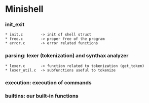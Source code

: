 # Minishell
### init_exit
	* init.c		-> init of shell struct
	* free.c		-> proper free of the program
	* error.c		-> error related functions

### parsing: lexer (tokenization) and synthax analyzer
	* lexer.c		-> function related to tokenization (get_token)
	* lexer_util.c	-> subfunctions useful to tokenize

###	execution: execution of commands

### builtins: our built-in functions